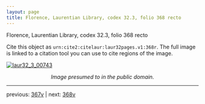 ```yaml
---
layout: page
title: Florence, Laurentian Library, codex 32.3, folio 368 recto
---
```


Florence, Laurentian Library, codex 32.3, folio 368 recto

Cite this object as `urn:cite2:citelaur:laur32pages.v1:368r`.  The full image is linked to a citation tool you can use to cite regions of the image.

[![laur32_3_00743](http://www.homermultitext.org/iipsrv?IIIF=/project/homer/pyramidal/deepzoom/citelaur/laur32imgs/v1/laur32_3_00743.tif/full/800,/0/default.jpg)](http://www.homermultitext.org/ict2/?urn=urn:cite2:citelaur:laur32imgs.v1:laur32_3_00743) 

<p style="text-align: center; font-style: italic;">Image presumed to in the public domain.</p>

---

previous: [367v](../367v/) | next: [368v](../368v/)